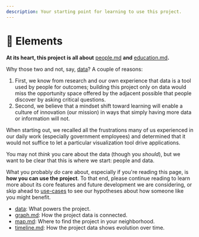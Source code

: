 ```yaml
---
description: Your starting point for learning to use this project.
---
```


# 🧩 Elements

**At its heart, this project is all about** [people.md](../goals/people.md "mention") **and** [education.md](../goals/education.md "mention")**.**

Why those two and not, say, [data](data/ "mention")? A couple of reasons:

1. First, we know from research and our own experience that data is a tool used by people for outcomes; building this project only on data would miss the opportunity space offered by the adjacent possible that people discover by asking critical questions.
2. Second, we believe that a mindset shift toward learning will enable a culture of innovation (our mission) in ways that simply having more data or information will not.&#x20;

When starting out, we recalled all the frustrations many of us experienced in our daily work (especially government employees) and determined that it would not suffice to let a particular visualization tool drive applications.

You may not _think_ you care about the data (though you _should_), but we want to be clear that this is where we start: people and data.

What you probably _do_ care about, especially if you're reading this page, is **how you can use the project**. To that end, please continue reading to learn more about its core features and future development we are considering, or skip ahead to [use-cases](../use-cases/ "mention") to see our hypotheses about how someone like you might benefit.

* [data](data/ "mention"): What powers the project.
* [graph.md](graph.md "mention"): How the project data is connected.
* [map.md](map.md "mention"): Where to find the project in your neighborhood.
* [timeline.md](timeline.md "mention"): How the project data shows evolution over time.
